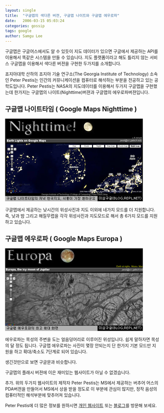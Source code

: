 ```yaml
---
layout: single
title:  "구글맵의 색다른 버젼, 구글맵 나이트와 구글맵 에우로파"
date:   2006-03-15 05:03:24
categories: gossip
tags: google
author: Samgu Lee
---
```

구글맵은 구글어스에서도 알 수 있듯이 지도 데이터가 있으면 구글에서 제공하는 API를 이용해서 똑같은 시스템을 만들 수 있습니다. 지도 플랫폼이라고 해도 틀리지 않는 서비스 구글맵을 이용해서 색다른 버젼을 구현한 두가지를 소개합니다.

죠지아대학 산하의 죠지아 기술 연구소(The Georgia Institute of Technology) 소속인 Peter Pestis는 인간의 커뮤니케이션을 컴퓨터로 해석하는 부분을 전공하고 있는 공학도입니다. Peter Pestis는 NASA의 지도데이터를 이용해서 두가지 구글맵을 구현했는데 한가지는 구글맵의 나이트(Nighttime)버젼과 구글맵의 에우로파버젼입니다.

## 구글맵 나이트타임 ( Google Maps Nighttime )

![구글맵의 밤버젼](/assets/google_nighttime.jpg)

구글맵에서 제공하는 낮시간의 위성사진과 지도 이외에 네가지 모드를 더 지원합니다. 즉, 낮과 밤 그리고 해질무렵을 각각 위성사진과 지도모드로 해서 총 6가지 모드를 지원하고 있습니다.

## 구글맵 에우로파 ( Google Maps Europa )

![구글맵의 에우로파 버젼](/assets/google_europa.jpg)

에우로파는 목성의 주변을 도는 얼음덩어리로 이루어진 위성입니다. 쉽게 말하자면 목성의 달 정도 됩니다. 구글맵 에우로파는 사진이 몇장 안되는지 단 한가지 기본 모드만 지원을 하고 확대/축소도 7단계로 되어 있습니다.

생긴것만으로 보면 구글문과 비슷합니다.

구글맵의 플래시 버젼에 이은 재미있는 웹사이트가 아닐 수 없겠습니다.

추가. 위의 두가지 웹사이트의 제작자 Peter Pestis는 MS에서 제공하는 버추어 어스의 PDA버젼을 만들어서 MS에서 상을 받을 정도로 이 부분에 관심이 많지만, 정작 음성의 컴퓨터적인 해석부분에 맞추어져 있습니다.

Peter Pestis에 더 많은 정보를 원하시면 [개인 웹사이트](http://www-static.cc.gatech.edu/~pesti/) 또는 [블로그](http://peter.freeblog.hu/archives/2006_Mar_peter.htm)를 방문해 보세요.
